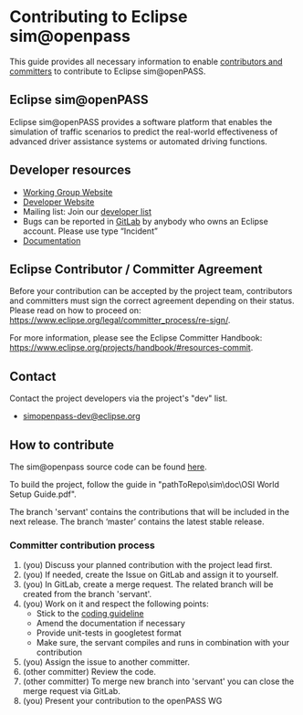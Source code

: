 # Contributing to Eclipse sim@openpass

This guide provides all necessary information to enable [contributors and committers](https://www.eclipse.org/projects/dev_process/#2_3_1_Contributors_and_Committers) to contribute to Eclipse sim@openPASS. 

## Eclipse sim@openPASS  
Eclipse sim@openPASS provides a software platform that enables the simulation of traffic scenarios to predict the real-world effectiveness of advanced driver assistance systems or automated driving functions. 

## Developer resources

  * [Working Group Website](https://openpass.eclipse.org/)
  * [Developer Website](https://projects.eclipse.org/projects/automotive.simopenpass)
  * Mailing list: Join our [developer list](https://accounts.eclipse.org/mailing-list/simopenpass-dev)
  * Bugs can be reported in [GitLab](https://gitlab.eclipse.org/eclipse/simopenpass/simopenpass/-/issues) by anybody who owns an Eclipse account. Please use type “Incident”
  * [Documentation](https://openpass.eclipse.org/resources/#documentation)

## Eclipse Contributor / Committer Agreement

Before your contribution can be accepted by the project team, contributors and committers must sign the correct agreement depending on their status. Please read on how to proceed on: https://www.eclipse.org/legal/committer_process/re-sign/.

For more information, please see the Eclipse Committer Handbook: https://www.eclipse.org/projects/handbook/#resources-commit.

## Contact

Contact the project developers via the project's "dev" list.

* simopenpass-dev@eclipse.org

## How to contribute

The sim@openpass source code can be found [here](https://gitlab.eclipse.org/eclipse/simopenpass/simopenpass).

To build the project, follow the guide in "pathToRepo\sim\doc\OSI World Setup Guide.pdf".

The branch 'servant' contains the contributions that will be included in the next release. The branch ‘master’ contains the latest stable release.

### Committer contribution process

1.  (you) Discuss your planned contribution with the project lead first.
2.  (you) If needed, create the Issue on GitLab and assign it to yourself.
3.  (you) In GitLab, create a merge request. The related branch will be created from the branch 'servant'.
4.  (you) Work on it and respect the following points:
    - Stick to the [coding guideline](https://wiki.eclipse.org/images/3/3f/OpenPASS_Conventions.pdf)
    - Amend the documentation if necessary
    - Provide unit-tests in googletest format
    - Make sure, the servant compiles and runs in combination with your contribution
5.	(you) Assign the issue to another committer.
6.	(other committer) Review the code.
7.	(other committer) To merge new branch into 'servant' you can close the merge request via GitLab.
8.	(you) Present your contribution to the openPASS WG
